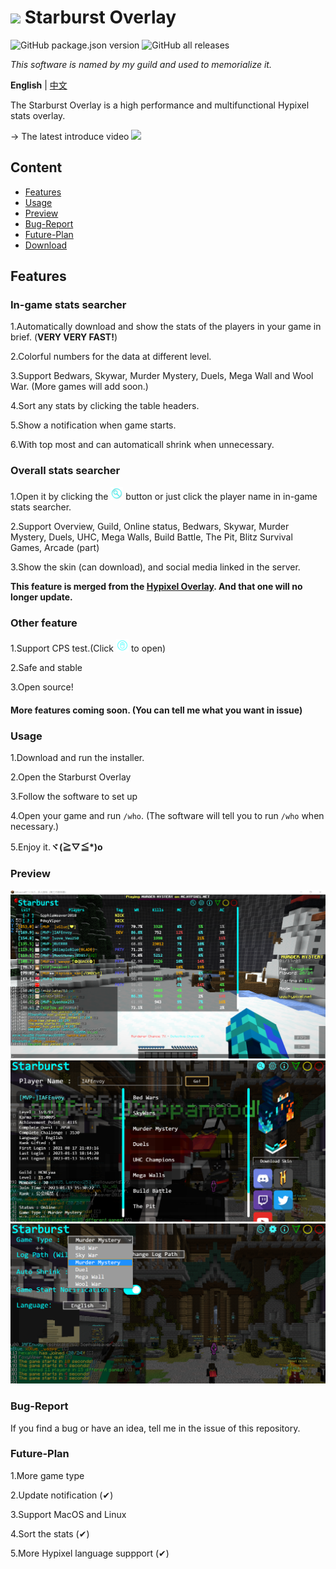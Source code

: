 # <img src="logo.ico" style="width:50px"> Starburst Overlay
![GitHub package.json version](https://img.shields.io/github/package-json/v/IAFEnvoy/StarburstOverlay) ![GitHub all releases](https://img.shields.io/github/downloads/IAFEnvoy/StarburstOverlay/total)

*This software is named by my guild and used to memorialize it.*

**English** | [中文](https://github.com/IAFEnvoy/StarburstOverlay/blob/master/README_CN.md)

The Starburst Overlay is a high performance and multifunctional Hypixel stats overlay.

-> The latest introduce video
[![](https://res.cloudinary.com/marcomontalbano/image/upload/v1669205207/video_to_markdown/images/youtube--HjdXrt8l2_M-c05b58ac6eb4c4700831b2b3070cd403.jpg)](https://youtu.be/HjdXrt8l2_M "")

## Content
- [Features](#Features)
- [Usage](#Usage)
- [Preview](#Preview)
- [Bug-Report](#Bug-Report)
- [Future-Plan](#Future-Plan)
- [Download](https://github.com/IAFEnvoy/StarburstOverlay/releases)

## Features
### In-game stats searcher
1.Automatically download and show the stats of the players in your game in brief. (**VERY VERY FAST!**)

2.Colorful numbers for the data at different level.

3.Support Bedwars, Skywar, Murder Mystery, Duels, Mega Wall and Wool War. (More games will add soon.)

4.Sort any stats by clicking the table headers.

5.Show a notification when game starts.

6.With top most and can automaticall shrink when unnecessary.

### Overall stats searcher
1.Open it by clicking the <img src="./src/img/search1.png" style="width:20px"> button or just click the player name in in-game stats searcher.

2.Support Overview, Guild, Online status, Bedwars, Skywar, Murder Mystery, Duels, UHC, Mega Walls, Build Battle, The Pit, Blitz Survival Games, Arcade (part)

3.Show the skin (can download), and social media linked in the server.

**This feature is merged from the [Hypixel Overlay](https://github.com/IAFEnvoy/HypixelOverlay). And that one will no longer update.**

### Other feature
1.Support CPS test.(Click <img src="./src/img/cps1.png" style="width:20px"> to open)

2.Safe and stable

3.Open source!

#### More features coming soon. (You can tell me what you want in issue)

### Usage
1.Download and run the installer.

2.Open the Starburst Overlay

3.Follow the software to set up

4.Open your game and run `/who`. (The software will tell you to run `/who` when necessary.)

5.Enjoy it.**ヾ(≧▽≦\*)o**

### Preview
<img src="./img/en/1.png">
<img src="./img/en/2.png">
<img src="./img/en/3.png">

### Bug-Report
If you find a bug or have an idea, tell me in the issue of this repository.

### Future-Plan
1.More game type

2.Update notification (✔)

3.Support MacOS and Linux

4.Sort the stats (✔)

5.More Hypixel language suppport (✔)